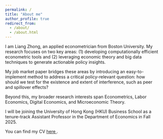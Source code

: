 ```yaml
---
permalink: /
title: "About me"
author_profile: true
redirect_from: 
  - /about/
  - /about.html
---
```


I am Liang Zhong, an applied econometrician from Boston University. My research focuses on two key areas: (1) developing computationally efficient econometric tools and (2) leveraging economic theory and big data techniques to generate actionable policy insights.

My job market paper bridges these areas by introducing an easy-to-implement method to address a critical policy-relevant question: how should we test for the existence and extent of interference, such as peer and spillover effects?

Beyond this, my broader research interests span Econometrics, Labor Economics, Digital Economics, and Microeconomic Theory.

I will be joining the University of Hong Kong (HKU) Business School as a tenure-track Assistant Professor in the Department of Economics in Fall 2025.

<div class="wordwrap">You can find my CV <a href="http://samzl1.github.io/files/LZ_CV.pdf"> here </a>.</div>
